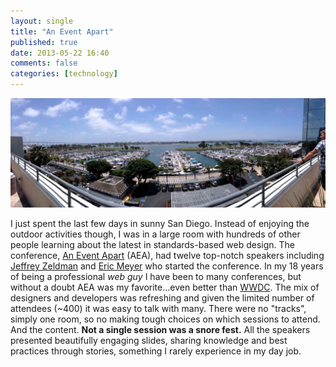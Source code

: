 ```yaml
---
layout: single
title: "An Event Apart"
published: true
date: 2013-05-22 16:40
comments: false
categories: [technology]
---
```


![AEA San Diego](/uploads/2013/05/AEASanDiego.jpg)

I just spent the last few days in sunny San Diego. Instead of enjoying the outdoor activities though, I was in a large room with hundreds of other people learning about the latest in standards-based web design. The conference, [An Event Apart](http://aneventapart.com) (AEA), had twelve top-notch speakers including [Jeffrey Zeldman](http://en.wikipedia.org/wiki/Jeffrey_Zeldman) and [Eric Meyer](http://en.wikipedia.org/wiki/Eric_Meyer) who started the conference. In my 18 years of being a professional *web guy* I have been to many conferences, but without a doubt AEA was my favorite...even better than [WWDC](http://en.wikipedia.org/wiki/Wwdc). The mix of designers and developers was refreshing and given the limited number of attendees (~400) it was easy to talk with many. There were no "tracks", simply one room, so no making tough choices on which sessions to attend. And the content. __Not a single session was a snore fest.__ All the speakers presented beautifully engaging slides, sharing knowledge and best practices through stories, something I rarely experience in my day job.